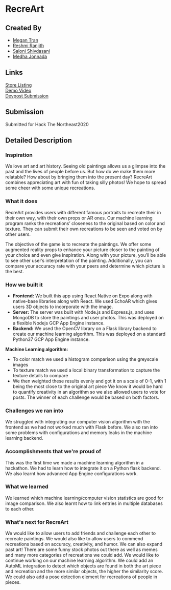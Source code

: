 # RecreArt

## Created By

- [Megan Tran](https://github.com/meganjtran)
- [Reshmi Ranjith](https://github.com/ReshmiCode)
- [Saloni Shivdasani](https://github.com/SaloniSS)
- [Medha Jonnada](https://github.com/medhajon)

## Links

[Store Listing](https://play.google.com/store/apps/details?id=com.recreart.app)   
[Demo Video](https://www.youtube.com/watch?v=z_g37rVeYLQ)  
[Devpost Submission](https://devpost.com/software/recreart)  

## Submission
Submitted for Hack The Northeast2020

## Detailed Description

### Inspiration

We love art and art history. Seeing old paintings allows us a glimpse into the past and the lives of people before us. But how do we make them more relatable? How about by bringing them into the present day? RecreArt combines appreciating art with fun of taking silly photos! We hope to spread some cheer with some unique recreations.

### What it does

RecreArt provides users with different famous portraits to recreate their in their own way, with their own props or AR ones. Our machine learning program ranks the recreations’ closeness to the original based on color and texture. They can submit their own recreations to be seen and voted on by other users.

The objective of the game is to recreate the paintings. We offer some augmented reality props to enhance your picture closer to the painting of your choice and even give inspiration. Along with your picture, you’ll be able to see other user’s interpretation of the painting. Additionally, you can compare your accuracy rate with your peers and determine which picture is the best.

### How we built it

- **Frontend:** We built this app using React Native on Expo along with native-base libraries along with React. We used EchoAR which gives users 3D objects to incorporate with the image.  
- **Server:** The server was built with Node.js and Express.js, and uses MongoDB to store the paintings and user photos. This was deployed on a flexible Nodejs GCP App Engine instance.  
- **Backend:** We used the OpenCV library on a Flask library backend to create our machine learning algorithm. This was deployed on a standard Python37 GCP App Engine instance.

**Machine Learning algorithm:**
- To color match we used a histogram comparison using the greyscale images
- To texture match we used a local binary transformation to capture the texture details to compare
- We then weighted these results evenly and got it on a scale of 0-1, with 1 being the most close to the original art piece We know it would be hard to quantify creativity in an algorithm so we also allowed users to vote for posts. The winner of each challenge would be based on both factors.

### Challenges we ran into

We struggled with integrating our computer vision algorithm with the frontend as we had not worked much with Flask before. We also ran into some problems with configurations and memory leaks in the machine learning backend.

### Accomplishments that we're proud of

This was the first time we made a machine learning algorithm in a hackathon. We had to learn how to integrate it on a Python flask backend. We also learnt how advanced App Engine configurations work.

### What we learned

We learned which machine learning/computer vision statistics are good for image comparison. We also learnt how to link entries in multiple databases to each other.

### What's next for RecreArt

We would like to allow users to add friends and challenge each other to recreate paintings. We would also like to allow users to commend recreations based on accuracy, creativity, and humor. We can also expand past art! There are some funny stock photos out there as well as memes and many more categories of recreations we could add. We would like to continue working on our machine learning algorithm. We could add an AutoML integration to detect which objects are found in both the art piece and recreation and the more similar objects, the higher the similarity score. We could also add a pose detection element for recreations of people in pieces.
